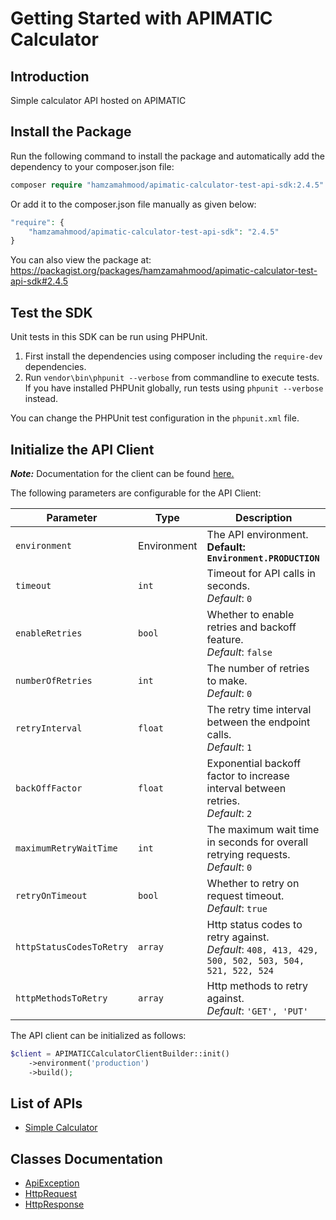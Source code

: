 
# Getting Started with APIMATIC Calculator

## Introduction

Simple calculator API hosted on APIMATIC

## Install the Package

Run the following command to install the package and automatically add the dependency to your composer.json file:

```php
composer require "hamzamahmood/apimatic-calculator-test-api-sdk:2.4.5"
```

Or add it to the composer.json file manually as given below:

```php
"require": {
    "hamzamahmood/apimatic-calculator-test-api-sdk": "2.4.5"
}
```

You can also view the package at:
https://packagist.org/packages/hamzamahmood/apimatic-calculator-test-api-sdk#2.4.5

## Test the SDK

Unit tests in this SDK can be run using PHPUnit.

1. First install the dependencies using composer including the `require-dev` dependencies.
2. Run `vendor\bin\phpunit --verbose` from commandline to execute tests. If you have installed PHPUnit globally, run tests using `phpunit --verbose` instead.

You can change the PHPUnit test configuration in the `phpunit.xml` file.

## Initialize the API Client

**_Note:_** Documentation for the client can be found [here.](https://www.github.com/hamzamahmood/package-publishing/tree/2.4.5/doc/client.md)

The following parameters are configurable for the API Client:

| Parameter | Type | Description |
|  --- | --- | --- |
| `environment` | Environment | The API environment. <br> **Default: `Environment.PRODUCTION`** |
| `timeout` | `int` | Timeout for API calls in seconds.<br>*Default*: `0` |
| `enableRetries` | `bool` | Whether to enable retries and backoff feature.<br>*Default*: `false` |
| `numberOfRetries` | `int` | The number of retries to make.<br>*Default*: `0` |
| `retryInterval` | `float` | The retry time interval between the endpoint calls.<br>*Default*: `1` |
| `backOffFactor` | `float` | Exponential backoff factor to increase interval between retries.<br>*Default*: `2` |
| `maximumRetryWaitTime` | `int` | The maximum wait time in seconds for overall retrying requests.<br>*Default*: `0` |
| `retryOnTimeout` | `bool` | Whether to retry on request timeout.<br>*Default*: `true` |
| `httpStatusCodesToRetry` | `array` | Http status codes to retry against.<br>*Default*: `408, 413, 429, 500, 502, 503, 504, 521, 522, 524` |
| `httpMethodsToRetry` | `array` | Http methods to retry against.<br>*Default*: `'GET', 'PUT'` |

The API client can be initialized as follows:

```php
$client = APIMATICCalculatorClientBuilder::init()
    ->environment('production')
    ->build();
```

## List of APIs

* [Simple Calculator](https://www.github.com/hamzamahmood/package-publishing/tree/2.4.5/doc/controllers/simple-calculator.md)

## Classes Documentation

* [ApiException](https://www.github.com/hamzamahmood/package-publishing/tree/2.4.5/doc/api-exception.md)
* [HttpRequest](https://www.github.com/hamzamahmood/package-publishing/tree/2.4.5/doc/http-request.md)
* [HttpResponse](https://www.github.com/hamzamahmood/package-publishing/tree/2.4.5/doc/http-response.md)

